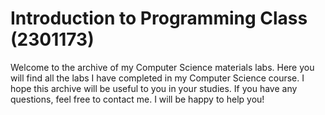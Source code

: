 # Introduction to Programming Class (2301173)
Welcome to the archive of my Computer Science materials labs. Here you will find all the labs I have completed in my Computer Science course. I hope this archive will be useful to you in your studies. If you have any questions, feel free to contact me. I will be happy to help you!